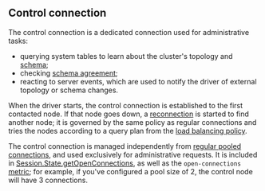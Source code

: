 ## Control connection

The control connection is a dedicated connection used for administrative tasks:

* querying system tables to learn about the cluster's topology and
  [schema](../metadata/index#schema-metadata);
* checking [schema agreement](../metadata/index#schema-agreement);
* reacting to server events, which are used to notify the driver of external topology or schema
  changes.

When the driver starts, the control connection is established to the first contacted node. If that
node goes down, a [reconnection](../reconnection/index) is started to find another node; it is governed
by the same policy as regular connections and tries the nodes according to a query plan from the
[load balancing policy](../load_balancing/index).

The control connection is managed independently from [regular pooled connections](../pooling/index), and
used exclusively for administrative requests. It is included in [Session.State.getOpenConnections],
as well as the `open-connections` [metric](../metrics/index); for example, if you've configured a pool
size of 2, the control node will have 3 connections.

[Session.State.getOpenConnections]: https://docs.datastax.com/en/drivers/java/3.10/com/datastax/driver/core/Session.State.html#getOpenConnections-com.datastax.driver.core.Host-